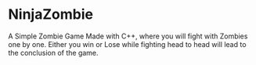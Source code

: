 # NinjaZombie
A Simple Zombie Game Made with C++, where you will fight with Zombies one by one. Either you win or Lose while fighting head to head will lead to the conclusion of the game.
